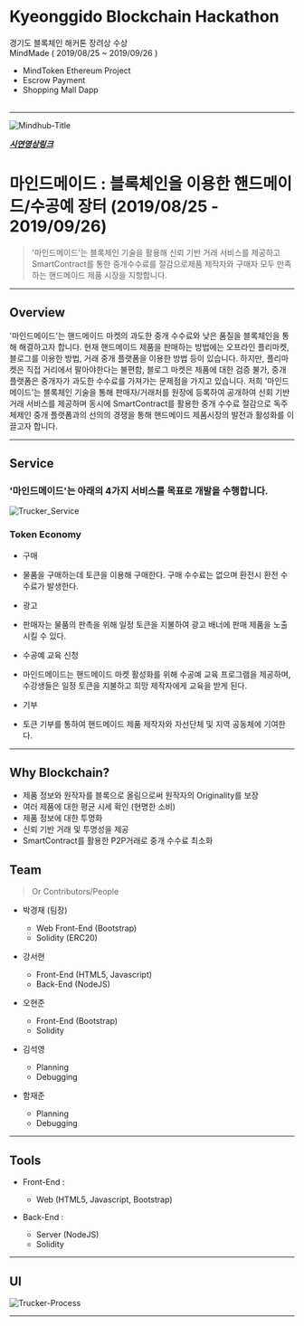 # Kyeonggido Blockchain Hackathon
경기도 블록체인 해커톤 장려상 수상 <br>
MindMade ( 2019/08/25 ~ 2019/09/26 )
 - MindToken Ethereum Project
 - Escrow Payment
 - Shopping Mall Dapp <br><br>
<hr>

<img src="https://user-images.githubusercontent.com/52062612/72350939-b5660800-3722-11ea-9687-ae1f348c713d.jpg" title="Mindhub" alt="Mindhub-Title"></a>

<a href="https://www.youtube.com/watch?v=nsK8G63_SCI&t=17s">***시연영상링크***</a>

# 마인드메이드 : 블록체인을 이용한 핸드메이드/수공예 장터 (2019/08/25 - 2019/09/26)

> '마인드메이드'는 블록체인 기술을 활용해 신뢰 기반 거래 서비스를 제공하고 SmartContract를 통한 중개수수료를 절감으로제품 제작자와 구매자 모두 만족하는 핸드메이드 제품 시장을 지향합니다.

<hr/>

## Overview

'마인드메이드'는 핸드메이드 마켓의 과도한 중개 수수료와 낮은 품질을 블록체인을 통해 해결하고자 합니다. 현재 핸드메이드 제품을 판매하는 방법에는 오프라인 플리마켓, 블로그를 이용한 방법, 거래 중개 플랫폼을 이용한 방법 등이 있습니다. 하지만, 플리마켓은 직접 거리에서 팔아야한다는 불편함, 블로그 마켓은 제품에 대한 검증 불가, 중개 플랫폼은 중개자가 과도한 수수료를 가져가는 문제점을 가지고 있습니다. 저희 '마인드메이드'는 블록체인 기술을 통해 판매자/거래처를 원장에 등록하여 공개하여 신회 기반 거래 서비스를 제공하며 동시에 SmartContract를 활용한 중개 수수료 절감으로 독주 체제인 중개 플랫폼과의 선의의 경쟁을 통해 핸드메이드 제품시장의 발전과 활성화를 이끌고자 합니다.

---

## Service

### '마인드메이드'는 아래의 4가지 서비스를 목표로 개발을 수행합니다.

<img src="https://user-images.githubusercontent.com/52062612/72432978-b018c400-37db-11ea-8493-cfa975e21222.jpg" title="Trucker_Service" alt="Trucker_Service">

### Token Economy
- 구매
 - 물품을 구매하는데 토큰을 이용해 구매한다. 구매 수수료는 없으며 환전시 환전 수수료가 발생한다.

- 광고
 - 판매자는 물품의 판촉을 위해 일정 토큰을 지불하여 광고 배너에 판매 제품을 노출시킬 수 있다.

- 수공예 교육 신청
 - 마인드메이드는 핸드메이드 마켓 활성화를 위해 수공예 교육 프로그램을 제공하며, 수강생들은 일정 토큰을 지불하고 희망 제작자에게 교육을 받게 된다.
 
- 기부
 - 토큰 기부를 통하여 핸드메이드 제품 제작자와 자선단체 및 지역 공동체에 기여한다.

---
## Why Blockchain?
- 제품 정보와 원작자를 블록으로 올림으로써 원작자의 Originality를 보장
- 여러 제품에 대한 평균 시세 확인 (현명한 소비)
- 제품 정보에 대한 투명화
- 신뢰 기반 거래 및 투명성을 제공
- SmartContract를 활용한 P2P거래로 중개 수수료 최소화

## Team

> Or Contributors/People

- 박경재 (팀장)
  - Web Front-End (Bootstrap)
  - Solidity (ERC20)
  
- 강서현
  - Front-End (HTML5, Javascript)
  - Back-End (NodeJS)

- 오현준
  - Front-End (Bootstrap)
  - Solidity

- 김석영
  - Planning
  - Debugging
  
- 함재준
  - Planning
  - Debugging
---

## Tools

- Front-End : 
  - Web (HTML5, Javascript, Bootstrap)

- Back-End : 
  - Server (NodeJS)
  - Solidity

---
## UI
<img src="https://user-images.githubusercontent.com/52062612/72338401-bccbe800-3707-11ea-850d-45ec762dc43c.jpg" title="Trucker_Process" alt="Trucker-Process">

---
